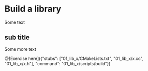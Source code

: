 # Build a library

Some text

## sub title 

Some more text

@[Exercise here]({"stubs": ["01_lib_x/CMakeLists.txt", "01_lib_x/x.cc", "01_lib_x/x.h"], "command": "01_lib_x/scripts/build"})


